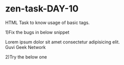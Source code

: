 # zen-task-DAY-10
HTML Task to know usage of basic tags.

1)Fix the bugs in below snippet
   
   <html lang="en">
    <head>
        <title>Document
            <body>
                guvi
        </title>
    </head>
    <div>
        Lorem ipsum dolor sit amet consectetur adipisicing elit.
        <div>
            <div>
                Guvi Geek Network
            </div>
        </body>
    </html>

2)Try the below one

<html lang="en">
    <head>
        <title>Document
            <body>
                guvi
    </head>
    <div>
        Lorem ipsum dolor sit amet consectetur adipisicing elit.
        <div>
            <div>
                Guvi Geek Network
            </div>
        </body>
    </html>
    
3)Design a contact us form with all fields as required.

4)Use certain HTML elements to display the following in a HTML page.

Programming Language

JavaScript

Angular
React
Vue.js

Python
Django Framework
Flask Framework
Java
Spring
Maven
Hibernate

Database
MySQL
MongoDB
Cansandra

5)Create an element that helps you to open the https://google.com in separate new tab.

6)In the form, add two radio buttons with grouping them for employee type(Salaried and own business)
           
7)Design form shown in the link (http://evc-cit.info/cit040/formguide/card_0.png)

8)Use the table tag to design given image Click here.

9)Write HTML input tags snippet to show default values for all Form elements.

10)In your, HTML page add the below line and Highlight it without using any CSS.

"HTML & CSS is awesome"

11)Create an HTML page, which should contain all types of input elements.
